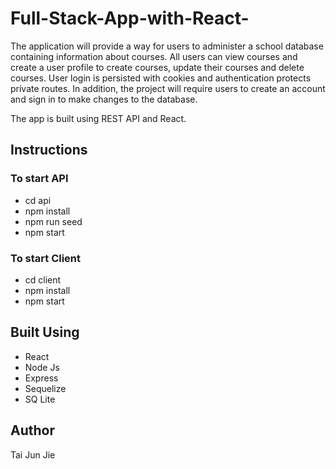 # Full-Stack-App-with-React-

The application will provide a way for users to administer a school database containing information about courses. All users can view courses and create a user profile to create courses, update their courses and delete courses. 
User login is persisted with cookies and authentication protects private routes.
In addition, the project will require users to create an account and sign in to make changes to the database.

The app is built using REST API and React.


## Instructions

### To start API
* cd api 
* npm install
* npm run seed
* npm start

### To start Client
* cd client
* npm install
* npm start


## Built Using
* React
* Node Js
* Express
* Sequelize
* SQ Lite

## Author 
Tai Jun Jie
